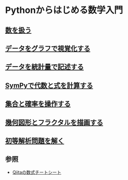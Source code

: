 # Pythonからはじめる数学入門

## [数を扱う](./1/README_.md)
## [データをグラフで視覚化する](./2/README.md)
## [データを統計量で記述する](./3/README.md)
## [SymPyで代数と式を計算する](./4/README.md)
## [集合と確率を操作する](./5/README.md)
## [幾何図形とフラクタルを描画する](./6/README.md)
## [初等解析問題を解く](./7/README.md)

## 参照
+ [Qiitaの数式チートシート](http://qiita.com/PlanetMeron/items/63ac58898541cbe81ada)
